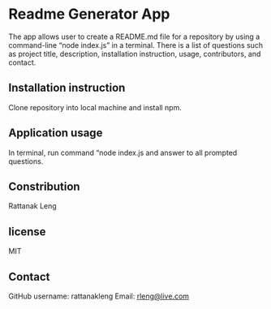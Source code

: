 # Readme Generator App 
 The app allows user to create a README.md file for a repository by using a command-line “node index.js” in a terminal. There is a list of questions such as project title, description, installation instruction, usage, contributors, and contact. 
 ## Installation instruction 
 Clone repository into local machine and install npm. 
 ## Application usage 
 In terminal, run command “node index.js and answer to all prompted questions.
 ## Constribution 
 Rattanak Leng
 ## license 
 MIT
 ## Contact
 GitHub username: rattanakleng 
 Email: rleng@live.com